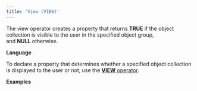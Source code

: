 ```yaml
---
title: 'View (VIEW)'
---
```


The view operator creates a property that returns **TRUE** if the object collection is visible to the user in the specified object group, and **NULL** otherwise.

**Language**

To declare a property that determines whether a specified object collection is displayed to the user or not, use the [**VIEW** operator](Object_group_operator.md).

**Examples**


